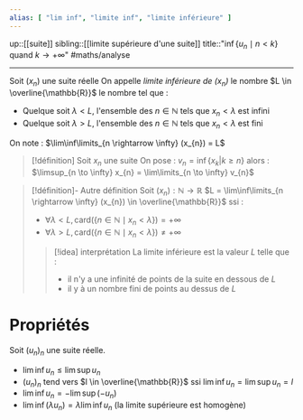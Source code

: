 ```yaml
---
alias: [ "lim inf", "limite inf", "limite inférieure" ]
---
```

up::[[suite]]
sibling::[[limite supérieure d'une suite]]
title::"$\inf \big\{ u_{n} \mid n < k \big\}$ quand $k \to +\infty$"
#maths/analyse 

----
Soit $(x_{n})$ une suite réelle
On appelle _limite inférieure de $(x_{n})$_ le nombre $L \in \overline{\mathbb{R}}$ le nombre tel que :
 - Quelque soit $\lambda < L$, l'ensemble des $n \in \mathbb{N}$ tels que $x_{n} < \lambda$ est infini
 - Quelque soit $\lambda > L$, l'ensemble des $n \in \mathbb{N}$ tels que $x_{n} < \lambda$ est fini

On note : $\lim\inf\limits_{n \rightarrow \infty} (x_{n}) = L$

> [!définition]
> Soit $x_{n}$ une suite
> On pose : $v_{n} = \inf \left\{ x_{k} | k \geq n \right\}$
> alors :
> $\limsup_{n \to \infty} x_{n} = \lim\limits_{n \to \infty} v_{n}$

> [!définition]- Autre définition
> Soit $(x_{n}): \mathbb{N} \rightarrow \mathbb{R}$
> $L = \lim\inf\limits_{n \rightarrow \infty} (x_{n}) \in \overline{\mathbb{R}}$ ssi :
>  - $\forall \lambda < L, \text{card} \left( \left\{ n \in \mathbb{N} \mid x_{n} < \lambda \right\} \right) = +\infty$
>  - $\forall \lambda > L, \text{card} \left( \left\{ n \in \mathbb{N} \mid x_{n} < \lambda \right\} \right) \neq +\infty$
> 
> > [!idea] interprétation
> > La limite inférieure est la valeur $L$ telle que :
> >  - il n'y a une infinité de points de la suite en dessous de $L$
> >  - il y à un nombre fini de points au dessus de $L$
> 

# Propriétés 
Soit $(u_{n})_{n}$ une suite réelle.
 - $\lim \inf u_{n} \leq \lim \sup u_{n}$
 - $(u_{n})_{n}$ tend vers $l \in \overline{\mathbb{R}}$ ssi $\lim \inf u_{n} = \lim \sup u_{n} = l$
 - $\lim \inf u_{n} = - \lim \sup (-u_{n})$
 - $\lim \inf (\lambda u_{n}) = \lambda \lim \inf u_{n}$ (la limite supérieure est homogène)
